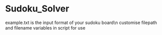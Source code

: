 # Sudoku_Solver
example.txt is the input format of your sudoku board\n
 customise filepath and filename variables in script for use
